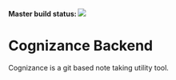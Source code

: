 #### Master build status: ![](https://travis-ci.org/rashoodkhan/cognizance_backend.svg?branch=master)
# Cognizance Backend
Cognizance is a git based note taking utility tool.


